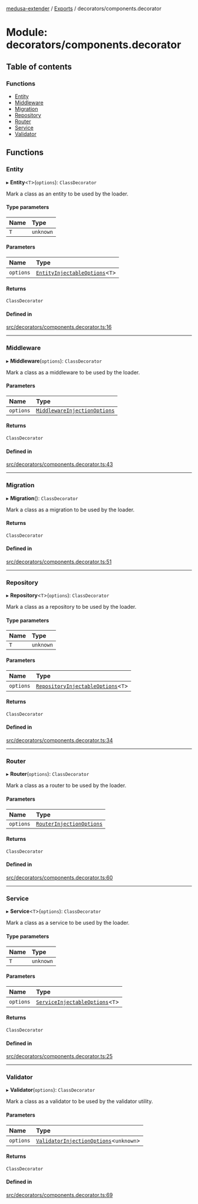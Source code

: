 [medusa-extender](../README.md) / [Exports](../modules.md) / decorators/components.decorator

# Module: decorators/components.decorator

## Table of contents

### Functions

- [Entity](decorators_components_decorator.md#entity)
- [Middleware](decorators_components_decorator.md#middleware)
- [Migration](decorators_components_decorator.md#migration)
- [Repository](decorators_components_decorator.md#repository)
- [Router](decorators_components_decorator.md#router)
- [Service](decorators_components_decorator.md#service)
- [Validator](decorators_components_decorator.md#validator)

## Functions

### Entity

▸ **Entity**<`T`\>(`options`): `ClassDecorator`

Mark a class as an entity to be used by the loader.

#### Type parameters

| Name | Type |
| :------ | :------ |
| `T` | `unknown` |

#### Parameters

| Name | Type |
| :------ | :------ |
| `options` | [`EntityInjectableOptions`](types.md#entityinjectableoptions)<`T`\> |

#### Returns

`ClassDecorator`

#### Defined in

[src/decorators/components.decorator.ts:16](https://github.com/adrien2p/medusa-extender/blob/56af3a5/src/decorators/components.decorator.ts#L16)

___

### Middleware

▸ **Middleware**(`options`): `ClassDecorator`

Mark a class as a middleware to be used by the loader.

#### Parameters

| Name | Type |
| :------ | :------ |
| `options` | [`MiddlewareInjectionOptions`](types.md#middlewareinjectionoptions) |

#### Returns

`ClassDecorator`

#### Defined in

[src/decorators/components.decorator.ts:43](https://github.com/adrien2p/medusa-extender/blob/56af3a5/src/decorators/components.decorator.ts#L43)

___

### Migration

▸ **Migration**(): `ClassDecorator`

Mark a class as a migration to be used by the loader.

#### Returns

`ClassDecorator`

#### Defined in

[src/decorators/components.decorator.ts:51](https://github.com/adrien2p/medusa-extender/blob/56af3a5/src/decorators/components.decorator.ts#L51)

___

### Repository

▸ **Repository**<`T`\>(`options`): `ClassDecorator`

Mark a class as a repository to be used by the loader.

#### Type parameters

| Name | Type |
| :------ | :------ |
| `T` | `unknown` |

#### Parameters

| Name | Type |
| :------ | :------ |
| `options` | [`RepositoryInjectableOptions`](types.md#repositoryinjectableoptions)<`T`\> |

#### Returns

`ClassDecorator`

#### Defined in

[src/decorators/components.decorator.ts:34](https://github.com/adrien2p/medusa-extender/blob/56af3a5/src/decorators/components.decorator.ts#L34)

___

### Router

▸ **Router**(`options`): `ClassDecorator`

Mark a class as a router to be used by the loader.

#### Parameters

| Name | Type |
| :------ | :------ |
| `options` | [`RouterInjectionOptions`](types.md#routerinjectionoptions) |

#### Returns

`ClassDecorator`

#### Defined in

[src/decorators/components.decorator.ts:60](https://github.com/adrien2p/medusa-extender/blob/56af3a5/src/decorators/components.decorator.ts#L60)

___

### Service

▸ **Service**<`T`\>(`options`): `ClassDecorator`

Mark a class as a service to be used by the loader.

#### Type parameters

| Name | Type |
| :------ | :------ |
| `T` | `unknown` |

#### Parameters

| Name | Type |
| :------ | :------ |
| `options` | [`ServiceInjectableOptions`](types.md#serviceinjectableoptions)<`T`\> |

#### Returns

`ClassDecorator`

#### Defined in

[src/decorators/components.decorator.ts:25](https://github.com/adrien2p/medusa-extender/blob/56af3a5/src/decorators/components.decorator.ts#L25)

___

### Validator

▸ **Validator**(`options`): `ClassDecorator`

Mark a class as a validator to be used by the validator utility.

#### Parameters

| Name | Type |
| :------ | :------ |
| `options` | [`ValidatorInjectionOptions`](types.md#validatorinjectionoptions)<`unknown`\> |

#### Returns

`ClassDecorator`

#### Defined in

[src/decorators/components.decorator.ts:69](https://github.com/adrien2p/medusa-extender/blob/56af3a5/src/decorators/components.decorator.ts#L69)
